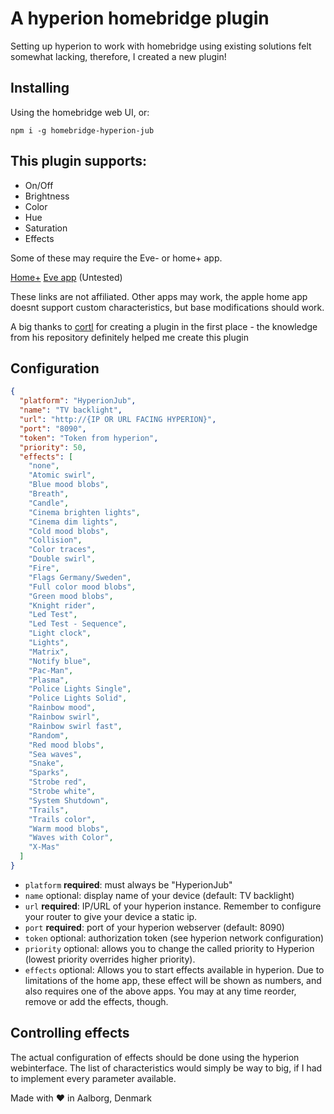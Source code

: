 # A hyperion homebridge plugin

Setting up hyperion to work with homebridge using existing solutions felt somewhat lacking, therefore, I created a new plugin!

## Installing

Using the homebridge web UI, or:

```
npm i -g homebridge-hyperion-jub
```

## This plugin supports:

- On/Off
- Brightness
- Color
- Hue
- Saturation
- Effects

Some of these may require the Eve- or home+ app.

[Home+](https://apps.apple.com/us/app/home-6/id995994352)
[Eve app](https://apps.apple.com/us/app/eve-for-matter-homekit/id917695792) (Untested)

These links are not affiliated. Other apps may work, the apple home app doesnt support custom characteristics, but base modifications should work.

A big thanks to [cortl](https://github.com/cortl/homebridge-hyperion-service) for creating a plugin in the first place - the knowledge from his repository definitely helped me create this plugin

## Configuration

```json
{
  "platform": "HyperionJub",
  "name": "TV backlight",
  "url": "http://{IP OR URL FACING HYPERION}",
  "port": "8090",
  "token": "Token from hyperion",
  "priority": 50,
  "effects": [
    "none",
    "Atomic swirl",
    "Blue mood blobs",
    "Breath",
    "Candle",
    "Cinema brighten lights",
    "Cinema dim lights",
    "Cold mood blobs",
    "Collision",
    "Color traces",
    "Double swirl",
    "Fire",
    "Flags Germany/Sweden",
    "Full color mood blobs",
    "Green mood blobs",
    "Knight rider",
    "Led Test",
    "Led Test - Sequence",
    "Light clock",
    "Lights",
    "Matrix",
    "Notify blue",
    "Pac-Man",
    "Plasma",
    "Police Lights Single",
    "Police Lights Solid",
    "Rainbow mood",
    "Rainbow swirl",
    "Rainbow swirl fast",
    "Random",
    "Red mood blobs",
    "Sea waves",
    "Snake",
    "Sparks",
    "Strobe red",
    "Strobe white",
    "System Shutdown",
    "Trails",
    "Trails color",
    "Warm mood blobs",
    "Waves with Color",
    "X-Mas"
  ]
}
```

- `platform` **required**: must always be "HyperionJub"
- `name` optional: display name of your device (default: TV backlight)
- `url` **required**: IP/URL of your hyperion instance. Remember to configure your router to give your device a static ip.
- `port` **required**: port of your hyperion webserver (default: 8090)
- `token` optional: authorization token (see hyperion network configuration)
- `priority` optional: allows you to change the called priority to Hyperion (lowest priority overrides higher priority).
- `effects` optional: Allows you to start effects available in hyperion. Due to limitations of the home app, these effect will be shown as numbers, and also requires one of the above apps. You may at any time reorder, remove or add the effects, though.

## Controlling effects

The actual configuration of effects should be done using the hyperion webinterface. The list of characteristics would simply be way to big, if I had to implement every parameter available.

Made with :heart: in Aalborg, Denmark
